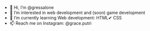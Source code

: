 - 👋 Hi, I’m @gressalone
- 👀 I’m interested in web development and (soon) game development
- 🌱 I’m currently learning Web development: HTML✔ CSS
- 📫 Reach me on Instagram: @grace.putri

<!---
gressalone/gressalone is a ✨ special ✨ repository because its `README.md` (this file) appears on your GitHub profile.
You can click the Preview link to take a look at your changes.
--->
